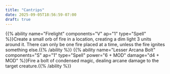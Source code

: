 ```yaml
---
title: "Cantrips"
date: 2025-09-05T18:56:59-07:00
draft: true
---
```


{{% ability name="Firelight" components="V" ap="1" type="Spell" %}}Create a small orb of fire in a location, creating a dim light 3 units around it. There can only be one fire placed at a time, unless the fire ignites something else.{{% /ability %}}
{{% ability name="Lesser Arcana Bolt" components="S" ap="1" type="Spell" power="6 + MOD" damage="d4 + MOD" %}}Fire a bolt of condensed magic, dealing arcane damage to the target creature.{{% /ability %}}